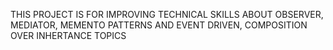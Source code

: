 THIS PROJECT IS FOR IMPROVING TECHNICAL SKILLS ABOUT OBSERVER, MEDIATOR, MEMENTO PATTERNS AND EVENT DRIVEN, COMPOSITION OVER INHERTANCE TOPICS
